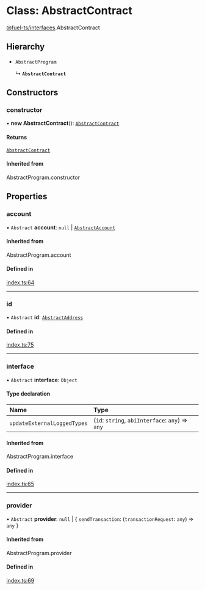 # Class: AbstractContract

[@fuel-ts/interfaces](/api/Interfaces/index.md).AbstractContract

## Hierarchy

- `AbstractProgram`

  ↳ **`AbstractContract`**

## Constructors

### constructor

• **new AbstractContract**(): [`AbstractContract`](/api/Interfaces/AbstractContract.md)

#### Returns

[`AbstractContract`](/api/Interfaces/AbstractContract.md)

#### Inherited from

AbstractProgram.constructor

## Properties

### account

• `Abstract` **account**: ``null`` \| [`AbstractAccount`](/api/Interfaces/AbstractAccount.md)

#### Inherited from

AbstractProgram.account

#### Defined in

[index.ts:64](https://github.com/FuelLabs/fuels-ts/blob/15936ba1/packag/api/src/index.ts#L64)

___

### id

• `Abstract` **id**: [`AbstractAddress`](/api/Interfaces/AbstractAddress.md)

#### Defined in

[index.ts:75](https://github.com/FuelLabs/fuels-ts/blob/15936ba1/packag/api/src/index.ts#L75)

___

### interface

• `Abstract` **interface**: `Object`

#### Type declaration

| Name | Type |
| :------ | :------ |
| `updateExternalLoggedTypes` | (`id`: `string`, `abiInterface`: `any`) => `any` |

#### Inherited from

AbstractProgram.interface

#### Defined in

[index.ts:65](https://github.com/FuelLabs/fuels-ts/blob/15936ba1/packag/api/src/index.ts#L65)

___

### provider

• `Abstract` **provider**: ``null`` \| { `sendTransaction`: (`transactionRequest`: `any`) => `any`  }

#### Inherited from

AbstractProgram.provider

#### Defined in

[index.ts:69](https://github.com/FuelLabs/fuels-ts/blob/15936ba1/packag/api/src/index.ts#L69)
